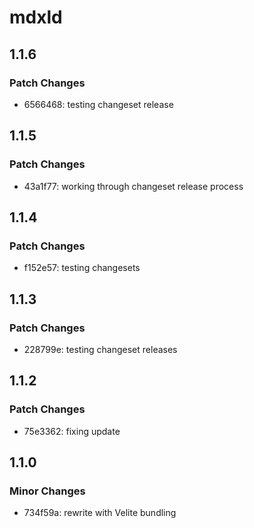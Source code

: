 # mdxld

## 1.1.6

### Patch Changes

- 6566468: testing changeset release

## 1.1.5

### Patch Changes

- 43a1f77: working through changeset release process

## 1.1.4

### Patch Changes

- f152e57: testing changesets

## 1.1.3

### Patch Changes

- 228799e: testing changeset releases

## 1.1.2

### Patch Changes

- 75e3362: fixing update

## 1.1.0

### Minor Changes

- 734f59a: rewrite with Velite bundling
